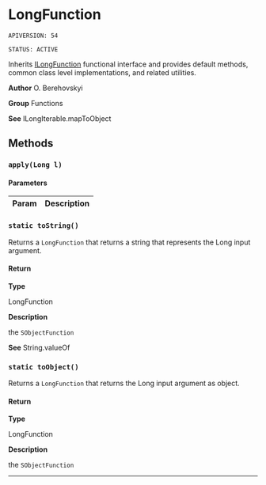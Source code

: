 # LongFunction

`APIVERSION: 54`

`STATUS: ACTIVE`

Inherits [ILongFunction](/docs/Functional-Interfaces/ILongFunction.md) functional interface and provides default methods, common class level implementations, and related utilities.


**Author** O. Berehovskyi


**Group** Functions


**See** ILongIterable.mapToObject

## Methods
### `apply(Long l)`
#### Parameters
|Param|Description|
|---|---|

### `static toString()`

Returns a `LongFunction` that returns a string that represents the Long input argument.

#### Return

**Type**

LongFunction

**Description**

the `SObjectFunction`


**See** String.valueOf

### `static toObject()`

Returns a `LongFunction` that returns the Long input argument as object.

#### Return

**Type**

LongFunction

**Description**

the `SObjectFunction`

---
